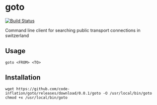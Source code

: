 # goto
[![Build Status](https://travis-ci.com/code-inflation/goto.svg?token=MisZzCBjpXBwSM6FUYMt&branch=master)](https://travis-ci.com/code-inflation/goto)  

Command line client for searching public transport connections in switzerland

## Usage
```
goto <FROM> <TO>
```

## Installation
```
wget https://github.com/code-inflation/goto/releases/download/0.0.1/goto -O /usr/local/bin/goto
chmod +x /usr/local/bin/goto
```
